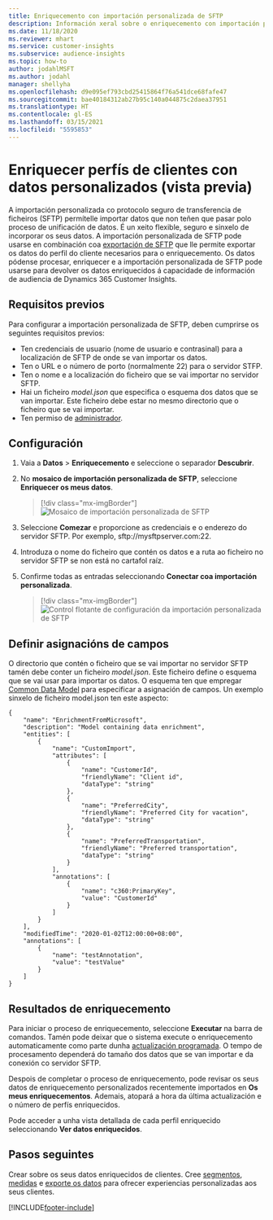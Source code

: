 ```yaml
---
title: Enriquecemento con importación personalizada de SFTP
description: Información xeral sobre o enriquecemento con importación personalizada de SFTP.
ms.date: 11/18/2020
ms.reviewer: mhart
ms.service: customer-insights
ms.subservice: audience-insights
ms.topic: how-to
author: jodahlMSFT
ms.author: jodahl
manager: shellyha
ms.openlocfilehash: d9e095ef793cbd25415864f76a541dce68fafe47
ms.sourcegitcommit: bae40184312ab27b95c140a044875c2daea37951
ms.translationtype: HT
ms.contentlocale: gl-ES
ms.lasthandoff: 03/15/2021
ms.locfileid: "5595853"
---
```

# <a name="enrich-customer-profiles-with-custom-data-preview"></a>Enriquecer perfís de clientes con datos personalizados (vista previa)

A importación personalizada co protocolo seguro de transferencia de ficheiros (SFTP) permítelle importar datos que non teñen que pasar polo proceso de unificación de datos. É un xeito flexible, seguro e sinxelo de incorporar os seus datos. A importación personalizada de SFTP pode usarse en combinación coa [exportación de SFTP](export-sftp.md) que lle permite exportar os datos do perfil do cliente necesarios para o enriquecemento. Os datos pódense procesar, enriquecer e a importación personalizada de SFTP pode usarse para devolver os datos enriquecidos á capacidade de información de audiencia de Dynamics 365 Customer Insights.

## <a name="prerequisites"></a>Requisitos previos

Para configurar a importación personalizada de SFTP, deben cumprirse os seguintes requisitos previos:

- Ten credenciais de usuario (nome de usuario e contrasinal) para a localización de SFTP de onde se van importar os datos.
- Ten o URL e o número de porto (normalmente 22) para o servidor STFP.
- Ten o nome e a localización do ficheiro que se vai importar no servidor SFTP.
- Hai un ficheiro *model.json* que especifica o esquema dos datos que se van importar. Este ficheiro debe estar no mesmo directorio que o ficheiro que se vai importar.
- Ten permiso de [administrador](permissions.md#administrator).

## <a name="configuration"></a>Configuración

1. Vaia a **Datos** > **Enriquecemento** e seleccione o separador **Descubrir**.

1. No **mosaico de importación personalizada de SFTP**, seleccione **Enriquecer os meus datos**.

   > [!div class="mx-imgBorder"]
   > ![Mosaico de importación personalizada de SFTP](media/SFTP_Custom_Import_tile.png "Mosaico de importación personalizada de SFTP")

1. Seleccione **Comezar** e proporcione as credenciais e o enderezo do servidor SFTP. Por exemplo, sftp://mysftpserver.com:22.

1. Introduza o nome do ficheiro que contén os datos e a ruta ao ficheiro no servidor SFTP se non está no cartafol raíz.

1. Confirme todas as entradas seleccionando **Conectar coa importación personalizada**.

   > [!div class="mx-imgBorder"]
   > ![Control flotante de configuración da importación personalizada de SFTP](media/SFTP_Custom_Import_Configuration_flyout.png "Control flotante de configuración da importación personalizada de SFTP")

## <a name="defining-field-mappings"></a>Definir asignacións de campos 

O directorio que contén o ficheiro que se vai importar no servidor SFTP tamén debe conter un ficheiro *model.json*. Este ficheiro define o esquema que se vai usar para importar os datos. O esquema ten que empregar [Common Data Model](/common-data-model/) para especificar a asignación de campos. Un exemplo sinxelo de ficheiro model.json ten este aspecto:

```
{
    "name": "EnrichmentFromMicrosoft",
    "description": "Model containing data enrichment",
    "entities": [
        {
            "name": "CustomImport",
            "attributes": [
                {
                    "name": "CustomerId",
                    "friendlyName": "Client id",
                    "dataType": "string"
                },
                {
                    "name": "PreferredCity",
                    "friendlyName": "Preferred City for vacation",
                    "dataType": "string"
                },
                {
                    "name": "PreferredTransportation",
                    "friendlyName": "Preferred transportation",
                    "dataType": "string"
                }
            ],
            "annotations": [
                {
                    "name": "c360:PrimaryKey",
                    "value": "CustomerId"
                }
            ]
        }
    ],
    "modifiedTime": "2020-01-02T12:00:00+08:00",
    "annotations": [
        {
            "name": "testAnnotation",
            "value": "testValue"
        }
    ]
}
```

## <a name="enrichment-results"></a>Resultados de enriquecemento

Para iniciar o proceso de enriquecemento, seleccione **Executar** na barra de comandos. Tamén pode deixar que o sistema execute o enriquecemento automaticamente como parte dunha [actualización programada](system.md#schedule-tab). O tempo de procesamento dependerá do tamaño dos datos que se van importar e da conexión co servidor SFTP.

Despois de completar o proceso de enriquecemento, pode revisar os seus datos de enriquecemento personalizados recentemente importados en **Os meus enriquecementos**. Ademais, atopará a hora da última actualización e o número de perfís enriquecidos.

Pode acceder a unha vista detallada de cada perfil enriquecido seleccionando **Ver datos enriquecidos**.

## <a name="next-steps"></a>Pasos seguintes

Crear sobre os seus datos enriquecidos de clientes. Cree [segmentos](segments.md), [medidas](measures.md) e [exporte os datos](export-destinations.md) para ofrecer experiencias personalizadas aos seus clientes.




[!INCLUDE[footer-include](../includes/footer-banner.md)]